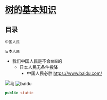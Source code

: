 [树的基本知识](https://www.cnblogs.com/huchong/p/8522425.html)
===

目录
---

    中国人民
    
    日本人民
* 我们中国人民是不会`屈服`的
    * 日本人民无条件投降
        * 中国人民必胜
https://www.baidu.com/

![马](https://github.com/zhaofenglong/Algorithm/blob/master/%E6%A0%91/images/8800276_184927469000_2.png)
![baidu](http://www.baidu.com/img/bdlogo.gif)

```java
public static
```



